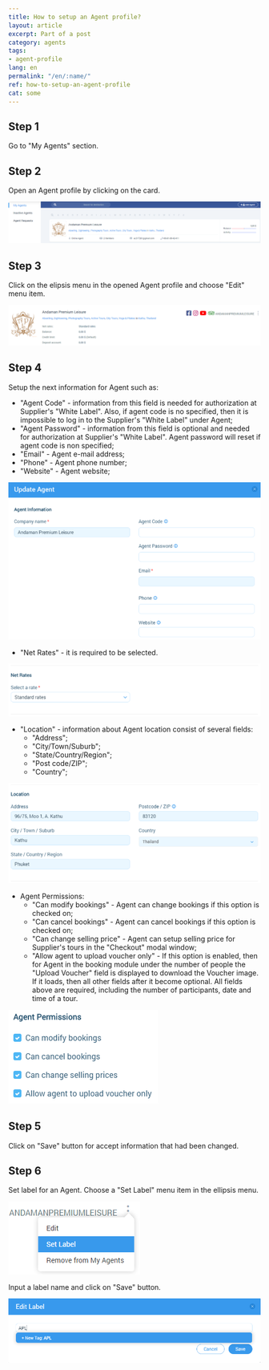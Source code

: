 ```yaml
---
title: How to setup an Agent profile?
layout: article
excerpt: Part of a post
category: agents
tags:
- agent-profile
lang: en
permalink: "/en/:name/"
ref: how-to-setup-an-agent-profile
cat: some
---
```


## **Step 1**

Go to "My Agents" section.

## **Step 2**

Open an Agent profile by clicking on the card.

![How_to_setup_an_agent_profile1](/assets/images/how_to_setup_an_agent_profile1.png)

## **Step 3**

Click on the elipsis menu in the opened Agent profile and choose "Edit" menu item.

![How_to_setup_an_agent_profile2](/assets/images/how_to_setup_an_agent_profile2.png)

## **Step 4**

Setup the next information for Agent such as:
- "Agent Code" - information from this field is needed for authorization at Supplier's "White Label". Also, if agent code is no specified, then it is impossible to log in to the Supplier's "White Label" under Agent;
- "Agent Password" - information from this field is optional and needed for authorization at Supplier's "White Label". Agent password will reset if agent code is non specified;
- "Email" - Agent e-mail address;
- "Phone" - Agent phone number;
- "Website" - Agent website;

![How_to_setup_an_agent_profile3](/assets/images/how_to_setup_an_agent_profile3.png)

- "Net Rates" - it is required to be selected.

![How_to_setup_an_agent_profile4](/assets/images/how_to_setup_an_agent_profile4.png)

- "Location" - information about Agent location consist of several fields:
  - "Address";
  - "City/Town/Suburb";
  - "State/Country/Region";
  - "Post code/ZIP";
  - "Country";
  
![How_to_setup_an_agent_profile5](/assets/images/how_to_setup_an_agent_profile5.png)

- Agent Permissions:
  - "Can modify bookings" - Agent can change bookings if this option is checked on;
  - "Can cancel bookings" - Agent can cancel bookings if this option is checked on;
  - "Can change selling price" - Agent can setup selling price for Supplier's tours in the "Checkout" modal window;
  - "Allow agent to upload voucher only" - If this option is enabled, then for Agent in the booking module under the number of people the "Upload Voucher" field is displayed to download the Voucher image. If it loads, then all other fields after it become optional. All fields above are required, including the number of participants, date and time of a tour.
  
![How_to_setup_an_agent_profile6](/assets/images/how_to_setup_an_agent_profile6.png)
  
## **Step 5**
  
Click on "Save" button for accept information that had been changed.

## **Step 6**

Set label for an Agent. Choose a "Set Label" menu item in the ellipsis menu.

![How_to_setup_an_agent_profile7](/assets/images/how_to_setup_an_agent_profile7.png)

Input a label name and click on "Save" button.

![How_to_setup_an_agent_profile8](/assets/images/how_to_setup_an_agent_profile8.png)
